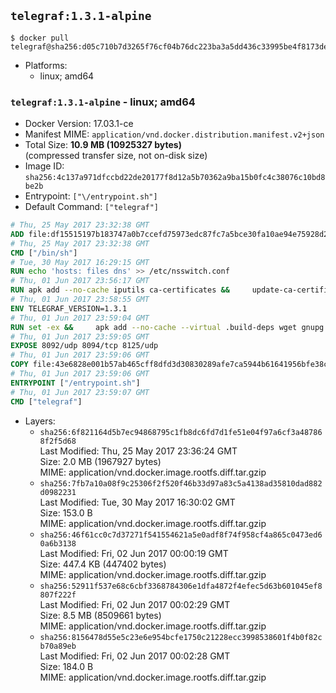 ## `telegraf:1.3.1-alpine`

```console
$ docker pull telegraf@sha256:d05c710b7d3265f76cf04b76dc223ba3a5dd436c33995be4f8173de64e4f907d
```

-	Platforms:
	-	linux; amd64

### `telegraf:1.3.1-alpine` - linux; amd64

-	Docker Version: 17.03.1-ce
-	Manifest MIME: `application/vnd.docker.distribution.manifest.v2+json`
-	Total Size: **10.9 MB (10925327 bytes)**  
	(compressed transfer size, not on-disk size)
-	Image ID: `sha256:4c137a971dfccbd22de20177f8d12a5b70362a9ba15b0fc4c38076c10bd8be2b`
-	Entrypoint: `["\/entrypoint.sh"]`
-	Default Command: `["telegraf"]`

```dockerfile
# Thu, 25 May 2017 23:32:38 GMT
ADD file:df15515197b183747a0b7ccefd75973edc87fc7a5bce30fa10ae94e75928d25c in / 
# Thu, 25 May 2017 23:32:38 GMT
CMD ["/bin/sh"]
# Tue, 30 May 2017 16:29:15 GMT
RUN echo 'hosts: files dns' >> /etc/nsswitch.conf
# Thu, 01 Jun 2017 23:56:17 GMT
RUN apk add --no-cache iputils ca-certificates &&     update-ca-certificates
# Thu, 01 Jun 2017 23:58:55 GMT
ENV TELEGRAF_VERSION=1.3.1
# Thu, 01 Jun 2017 23:59:04 GMT
RUN set -ex &&     apk add --no-cache --virtual .build-deps wget gnupg tar &&     for key in         05CE15085FC09D18E99EFB22684A14CF2582E0C5 ;     do         gpg --keyserver ha.pool.sks-keyservers.net --recv-keys "$key" ||         gpg --keyserver pgp.mit.edu --recv-keys "$key" ||         gpg --keyserver keyserver.pgp.com --recv-keys "$key" ;     done &&     wget -q https://dl.influxdata.com/telegraf/releases/telegraf-${TELEGRAF_VERSION}-static_linux_amd64.tar.gz.asc &&     wget -q https://dl.influxdata.com/telegraf/releases/telegraf-${TELEGRAF_VERSION}-static_linux_amd64.tar.gz &&     gpg --batch --verify telegraf-${TELEGRAF_VERSION}-static_linux_amd64.tar.gz.asc telegraf-${TELEGRAF_VERSION}-static_linux_amd64.tar.gz &&     mkdir -p /usr/src /etc/telegraf &&     tar -C /usr/src -xzf telegraf-${TELEGRAF_VERSION}-static_linux_amd64.tar.gz &&     mv /usr/src/telegraf*/telegraf.conf /etc/telegraf/ &&     chmod +x /usr/src/telegraf*/* &&     cp -a /usr/src/telegraf*/* /usr/bin/ &&     rm -rf *.tar.gz* /usr/src /root/.gnupg &&     apk del .build-deps
# Thu, 01 Jun 2017 23:59:05 GMT
EXPOSE 8092/udp 8094/tcp 8125/udp
# Thu, 01 Jun 2017 23:59:06 GMT
COPY file:43e6828e001b57ab465cff8dfd3d30830289afe7ca5944b61641956bfe38cd1c in /entrypoint.sh 
# Thu, 01 Jun 2017 23:59:06 GMT
ENTRYPOINT ["/entrypoint.sh"]
# Thu, 01 Jun 2017 23:59:07 GMT
CMD ["telegraf"]
```

-	Layers:
	-	`sha256:6f821164d5b7ec94868795c1fb8dc6fd7d1fe51e04f97a6cf3a487868f2f5d68`  
		Last Modified: Thu, 25 May 2017 23:36:24 GMT  
		Size: 2.0 MB (1967927 bytes)  
		MIME: application/vnd.docker.image.rootfs.diff.tar.gzip
	-	`sha256:7fb7a10a08f9c25306f2f520f46b33d97a83c5a4138ad35810dad882d0982231`  
		Last Modified: Tue, 30 May 2017 16:30:02 GMT  
		Size: 153.0 B  
		MIME: application/vnd.docker.image.rootfs.diff.tar.gzip
	-	`sha256:46f61cc0c7d37271f541554621a5e0adf8f74f958cf4a865c0473ed60a6b3138`  
		Last Modified: Fri, 02 Jun 2017 00:00:19 GMT  
		Size: 447.4 KB (447402 bytes)  
		MIME: application/vnd.docker.image.rootfs.diff.tar.gzip
	-	`sha256:52911f537e68c6cbf3368784306e1dfa4872f4efec5d63b601045ef8807f222f`  
		Last Modified: Fri, 02 Jun 2017 00:02:29 GMT  
		Size: 8.5 MB (8509661 bytes)  
		MIME: application/vnd.docker.image.rootfs.diff.tar.gzip
	-	`sha256:8156478d55e5c23e6e954bcfe1750c21228ecc3998538601f4b0f82cb70a89eb`  
		Last Modified: Fri, 02 Jun 2017 00:02:28 GMT  
		Size: 184.0 B  
		MIME: application/vnd.docker.image.rootfs.diff.tar.gzip
